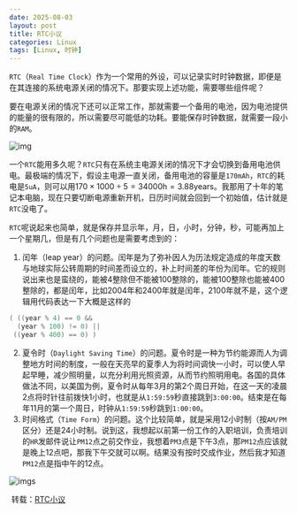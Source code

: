 ```yaml
---
date: 2025-08-03
layout: post
title: RTC小议
categories: Linux
tags: [Linux, 时钟] 
---
```


`RTC`（`Real Time Clock`）作为一个常用的外设，可以记录实时时钟数据，即便是在其连接的系统电源关闭的情况下。那要实现上述功能，需要哪些组件呢？

要在电源关闭的情况下还可以正常工作，那就需要一个备用的电池，因为电池提供的能量的很有限的，所以需要尽可能低的功耗。要能保存时钟数据，就需要一段小的`RAM`。

![img](https://pic3.zhimg.com/v2-dfba98cc53100d56ebb363855bc75038_1440w.jpg)

一个`RTC`能用多久呢？`RTC`只有在系统主电源关闭的情况下才会切换到备用电池供电。最极端的情况下，假设主电源一直关闭，备用电池的容量是`170mAh`，`RTC`的耗电是`5uA`，则可以用$170 \times 1000 \div 5 = 34000 \text{h} = 3.88 \text{years}$。我那用了十年的笔记本电脑，现在只要切断电源重新开机，日历时间就会回到一个初始值，估计就是`RTC`没电了。

`RTC`呢说起来也简单，就是保存并显示年，月，日，小时，分钟，秒，可能再加上一个星期几，但是有几个问题也是需要考虑到的：

1.  闰年（leap year）的问题。闰年是为了弥补因人为历法规定造成的年度天数与地球实际公转周期的时间差而设立的，补上时间差的年份为闰年。它的规则说出来也是蛮绕的，能被4整除但不能被100整除的，能被100整除也能被400整除的，都是闰年，比如2004年和2400年就是闰年，2100年就不是，这个逻辑用代码表达一下大概是这样的

```c
( ((year % 4) == 0 &&
  (year % 100) != 0) ||
 ((year % 400) == 0) )
```

2.   夏令时（`Daylight Saving Time`）的问题。夏令时是一种为节约能源而人为调整地方时间的制度，一般在天亮早的夏季人为将时间调快一小时，可以使人早起早睡，减少照明量，以充分利用光照资源，从而节约照明用电。各国的具体做法不同，以美国为例，夏令时从每年3月的第2个周日开始，在这一天的凌晨2点将时针往前拨快1小时，也就是从`1:59:59`秒直接跳到`3:00:00`。结束是在每年11月的第一个周日，时钟从`1:59:59`秒跳到`1:00:00`。
3.   时间格式（`Time Form`）的问题。这个比较简单，就是采用12小时制（按`AM/PM`区分）还是24小时制。说到这，我想起以前第一份工作的入职培训，负责培训的`HR`发邮件说让`PM12`点之前交作业，我想着`PM3`点是下午3点，那`PM12`点应该就是晚上12点吧，那我下午交就可以啊。结果没有按时交成作业，然后我才知道`PM12`点是指中午的12点。

![img](https://pic2.zhimg.com/v2-1e5a43532535e95e338064c8a6c733c9_1440w.jpg)s

​																																															转载：[RTC小议](https://zhuanlan.zhihu.com/p/66669759)